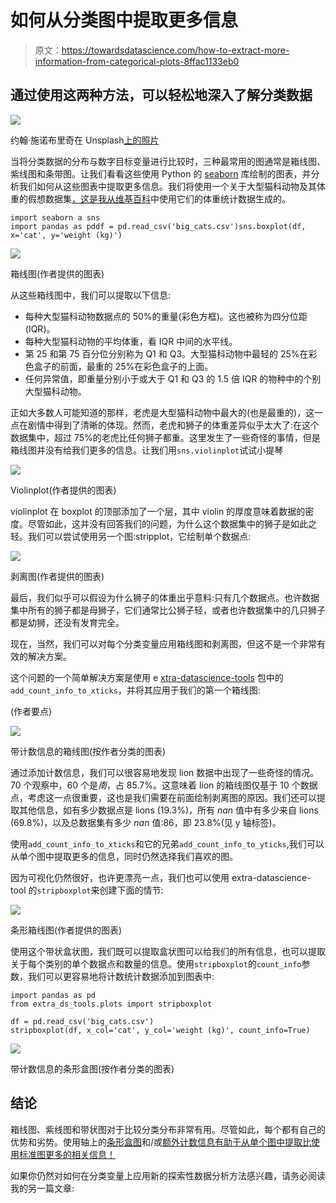 # 如何从分类图中提取更多信息

> 原文：<https://towardsdatascience.com/how-to-extract-more-information-from-categorical-plots-8ffac1133eb0>

## 通过使用这两种方法，可以轻松地深入了解分类数据

![](img/e9f903ee4d49c4d68538b5a259ff17ed.png)

约翰·施诺布里奇在 Unsplash[上的照片](https://unsplash.com?utm_source=medium&utm_medium=referral)

当将分类数据的分布与数字目标变量进行比较时，三种最常用的图通常是箱线图、紫线图和条带图。让我们看看这些使用 Python 的 [seaborn](https://seaborn.pydata.org/) 库绘制的图表，并分析我们如何从这些图表中提取更多信息。我们将使用一个关于大型猫科动物及其体重的假想数据集[，这是我从维基百科](https://gist.github.com/sTomerG/8afadb83269a147189a9ebea615e7b50)中使用它们的体重统计数据生成的。

```
import seaborn a sns
import pandas as pddf = pd.read_csv('big_cats.csv')sns.boxplot(df, x='cat', y='weight (kg)')
```

![](img/c5ec51b12025e98edfb77d5fe973099a.png)

箱线图(作者提供的图表)

从这些箱线图中，我们可以提取以下信息:

*   每种大型猫科动物数据点的 50%的重量(彩色方框)。这也被称为四分位距(IQR)。
*   每种大型猫科动物的平均体重，看 IQR 中间的水平线。
*   第 25 和第 75 百分位分别称为 Q1 和 Q3。大型猫科动物中最轻的 25%在彩色盒子的前面，最重的 25%在彩色盒子的上面。
*   任何异常值，即重量分别小于或大于 Q1 和 Q3 的 1.5 倍 IQR 的物种中的个别大型猫科动物。

正如大多数人可能知道的那样，老虎是大型猫科动物中最大的(也是最重的)，这一点在剧情中得到了清晰的体现。然而，老虎和狮子的体重差异似乎太大了:在这个数据集中，超过 75%的老虎比任何狮子都重。这里发生了一些奇怪的事情，但是箱线图并没有给我们更多的信息。让我们用`sns.violinplot`试试小提琴

![](img/e96be10d366f08308bd91033c2db99f5.png)

Violinplot(作者提供的图表)

violinplot 在 boxplot 的顶部添加了一个层，其中 violin 的厚度意味着数据的密度。尽管如此，这并没有回答我们的问题，为什么这个数据集中的狮子是如此之轻。我们可以尝试使用另一个图:stripplot，它绘制单个数据点:

![](img/d7c01d55db2ab0122ac34dc40a13d4d6.png)

剥离图(作者提供的图表)

最后，我们似乎可以假设为什么狮子的体重出乎意料:只有几个数据点。也许数据集中所有的狮子都是母狮子，它们通常比公狮子轻，或者也许数据集中的几只狮子都是幼狮，还没有发育完全。

现在，当然，我们可以对每个分类变量应用箱线图和剥离图，但这不是一个非常有效的解决方案。

这个问题的一个简单解决方案是使用 e [xtra-datascience-tools](https://extra-datascience-tools.readthedocs.io/en/latest/) 包中的`add_count_info_to_xticks`，并将其应用于我们的第一个箱线图:

(作者要点)

![](img/7656bed301b1e74247a2d0ae86378776.png)

带计数信息的箱线图(按作者分类的图表)

通过添加计数信息，我们可以很容易地发现 lion 数据中出现了一些奇怪的情况。70 个观察中，60 个是*南*，占 85.7%。这意味着 lion 的箱线图仅基于 10 个数据点，考虑这一点很重要，这也是我们需要在前面绘制剥离图的原因。我们还可以提取其他信息，如有多少数据点是 lions (19.3%)，所有 *nan* 值中有多少来自 lions (69.8%)，以及总数据集有多少 *nan* 值:86，即 23.8%(见 y 轴标签)。

使用`add_count_info_to_xticks`和它的兄弟`add_count_info_to_yticks`,我们可以从单个图中提取更多的信息，同时仍然选择我们喜欢的图。

因为可视化仍然很好，也许更漂亮一点，我们也可以使用 extra-datascience-tool 的`stripboxplot`来创建下面的情节:

![](img/ef1e19f2fd40e7a46ec27010f956b46d.png)

条形箱线图(作者提供的图表)

使用这个带状盒状图，我们既可以提取盒状图可以给我们的所有信息，也可以提取关于每个类别的单个数据点和数量的信息。使用`stripboxplot`的`count_info`参数，我们可以更容易地将计数统计数据添加到图表中:

```
import pandas as pd
from extra_ds_tools.plots import stripboxplot

df = pd.read_csv('big_cats.csv')
stripboxplot(df, x_col='cat', y_col='weight (kg)', count_info=True)
```

![](img/8f58aadb5b736ee04798ab9798395248.png)

带计数信息的条形盒图(按作者分类的图表)

## 结论

箱线图、紫线图和带状图对于比较分类分布非常有用。尽管如此，每个都有自己的优势和劣势。使用轴上的[条形盒图](https://extra-datascience-tools.readthedocs.io/en/latest/notebooks/tutorial.html#stripboxplot)和/或[额外计数信息有助于从单个图中提取比使用标准图更多的相关信息！](https://extra-datascience-tools.readthedocs.io/en/latest/notebooks/tutorial.html#add_counts_to_xticks)

如果你仍然对如何在分类变量上应用新的探索性数据分析方法感兴趣，请务必阅读我的另一篇文章:

[](https://medium.com/@tomergabay/advancedvaluecounts-for-eda-2f80e2c74ce1) 